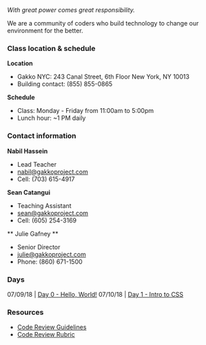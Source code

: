 
*With great power comes great responsibility.*

We are a community of coders who build technology to change our environment for the better.

### Class location & schedule

**Location** 

* Gakko NYC: 243 Canal Street, 6th Floor New York, NY 10013
* Building contact: (855) 855-0865

**Schedule**

* Class: Monday - Friday from 11:00am to 5:00pm
* Lunch hour: ~1 PM daily

### Contact information

**Nabil Hassein**

* Lead Teacher 
* nabil@gakkoproject.com 
* Cell: (703) 615-4917

**Sean Catangui**

* Teaching Assistant 
* sean@gakkoproject.com 
* Cell: (605) 254-3169

** Julie Gafney **
* Senior Director
* julie@gakkoproject.com
* Phone: (860) 671-1500

### Days

07/09/18 | [Day 0 - Hello, World!](http://github.com/code-forward/day-0)
07/10/18 | [Day 1 - Intro to CSS](http://github.com/code-forward/day-1)

### Resources

* [Code Review Guidelines](code-review-guidelines.md)
* [Code Review Rubric](code-review-rubric.md)
